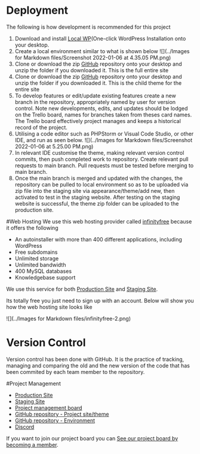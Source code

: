 # Deployment

The following is how development is recommended for this project

1. Download and install <a href="https://localwp.com/">Local WP</a>(One-click WordPress Installation  onto your desktop.
2. Create a local environment similar to what is shown below
![](../Images for Markdown files/Screenshot 2022-01-06 at 4.35.05 PM.png)
3. Clone or download the zip  <a href="">GitHub</a> repository onto your desktop and unzip the folder if you downloaded it. This is the full entire site 
4. Clone or download the zip <a href="">GitHub</a>  repository onto your desktop and unzip the folder if you downloaded it. This is the child theme for the entire  site
5. To develop features or edit/update existing features create a new branch in the repository, appropriately named by user for version control. Note new developments, edits, and updates should be lodged on the Trello board, names for branches taken from theses card names. The Trello board effectively project manages and keeps a historical record of the project.
6. Utilising a code editor such as PHPStorm or Visual Code Studio, or other IDE, and run as seen below.
![](../Images for Markdown files/Screenshot 2022-01-06 at 5.25.00 PM.png)
7. In relevant IDE customise the theme, making relevant version control commits, then push completed work to repository. Create relevant pull requests to main branch. Pull requests must be tested before merging to main branch.
8. Once the main branch is merged and updated with the changes, the repository can be pulled to local environment so as to be uploaded via zip file into the staging site via appearance/theme/add new, then activated to test in the staging website. After testing on the staging website is successful, the theme zip folder can be uploaded to the production site.

#Web Hosting
We use this web hosting provider called <a href="https://infinityfree.net">infinityfree</a> because it offers the following  
* An autoinstaller with more than 400 different applications, including WordPress
* Free subdomains
* Unlimited storage
* Unlimited bandwidth
* 400 MySQL databases
* Knowledgebase support

We use this service for both <a href="http://www.blissful-bites.infinityfreeapp.com" target="_blank">Production Site</a> and <a href="http://www.blissful-bites-staging.epizy.com" target="_blank">Staging Site</a>.

Its totally free you just need to sign up with an account. Below will show you how the web hosting site looks like

![](../Images for Markdown files/infinityfree-2.png)

# Version Control 

Version control has been done with GitHub. It is the practice of tracking, managing and comparing the old and the new version of the code that has been commited by each team member to the repository.


#Project Management

* <a href="http://www.blissful-bites.infinityfreeapp.com" target="_blank">Production Site</a>
* <a href="http://www.blissful-bites-staging.epizy.com" target="_blank">Staging Site</a>
* <a href="https://trello.com/b/BmYCc0mI/cp3402-group-11" target="_blank">Project management board</a>
* <a href="https://github.com/cp3402-students/cp3402-2021-site-cp3402-group-11" target="_blank">GitHub repository - Project site/theme</a>
* <a href="https://github.com/cp3402-students/cp3402-2021-env-cp3402-group-11" target="_blank">GitHub repository - Environment</a>
* <a href="https://discord.gg/5CX3kcQBVB" target="_blank"> Discord </a>

If you want to join our project board you can <a href = "https://trello.com/invite/b/BmYCc0mI/2c3010781d8a914fe8d90afba115af8a/cp3402-group-11" target="_blank"> See our project board by becoming a member</a>.